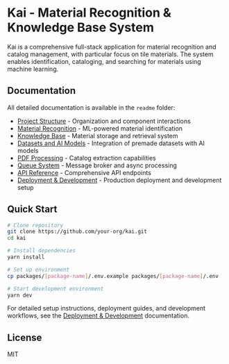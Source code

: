 # Kai - Material Recognition & Knowledge Base System

Kai is a comprehensive full-stack application for material recognition and catalog management, with particular focus on tile materials. The system enables identification, cataloging, and searching for materials using machine learning.

## Documentation

All detailed documentation is available in the `readme` folder:

- [Project Structure](./folder-structure.md) - Organization and component interactions
- [Material Recognition](./material-recognition.md) - ML-powered material identification
- [Knowledge Base](./knowledge-base.md) - Material storage and retrieval system
- [Datasets and AI Models](./datasets-and-models.md) - Integration of premade datasets with AI models
- [PDF Processing](./pdf-processing.md) - Catalog extraction capabilities
- [Queue System](./queue-system.md) - Message broker and async processing
- [API Reference](./api-reference.md) - Comprehensive API endpoints
- [Deployment & Development](./deployment-and-development.md) - Production deployment and development setup

## Quick Start

```bash
# Clone repository
git clone https://github.com/your-org/kai.git
cd kai

# Install dependencies
yarn install

# Set up environment
cp packages/[package-name]/.env.example packages/[package-name]/.env

# Start development environment
yarn dev
```

For detailed setup instructions, deployment guides, and development workflows, see the [Deployment & Development](./deployment-and-development.md) documentation.

## License

MIT